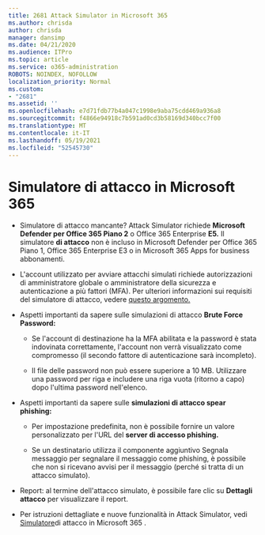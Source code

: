 ```yaml
---
title: 2681 Attack Simulator in Microsoft 365
ms.author: chrisda
author: chrisda
manager: dansimp
ms.date: 04/21/2020
ms.audience: ITPro
ms.topic: article
ms.service: o365-administration
ROBOTS: NOINDEX, NOFOLLOW
localization_priority: Normal
ms.custom:
- "2681"
ms.assetid: ''
ms.openlocfilehash: e7d71fdb77b4a047c1998e9aba75cdd469a936a8
ms.sourcegitcommit: f4866e94918c7b591ad0cd3b58169d340bcc7f00
ms.translationtype: MT
ms.contentlocale: it-IT
ms.lasthandoff: 05/19/2021
ms.locfileid: "52545730"
---
```

# <a name="attack-simulator-in-microsoft-365"></a>Simulatore di attacco in Microsoft 365

- Simulatore di attacco mancante? Attack Simulator richiede **Microsoft Defender per Office 365 Piano 2** o Office 365 Enterprise **E5.** Il simulatore **di attacco** non è incluso in Microsoft Defender per Office 365 Piano 1, Office 365 Enterprise E3 o in Microsoft 365 Apps for business abbonamenti.

- L'account utilizzato per avviare attacchi simulati richiede autorizzazioni di amministratore globale o amministratore della sicurezza e autenticazione a più fattori (MFA). Per ulteriori informazioni sui requisiti del simulatore di attacco, vedere [questo argomento.](/microsoft-365/security/office-365-security/attack-simulator)

- Aspetti importanti da sapere sulle simulazioni di attacco **Brute Force Password:**

  - Se l'account di destinazione ha la MFA abilitata e la password è stata indovinata correttamente, l'account non verrà visualizzato come compromesso (il secondo fattore di autenticazione sarà incompleto).

  - Il file delle password non può essere superiore a 10 MB. Utilizzare una password per riga e includere una riga vuota (ritorno a capo) dopo l'ultima password nell'elenco.

- Aspetti importanti da sapere sulle **simulazioni di attacco spear phishing:**

  - Per impostazione predefinita, non è possibile fornire un valore personalizzato per l'URL del **server di accesso phishing.**

  - Se un destinatario utilizza il componente aggiuntivo Segnala messaggio per segnalare il messaggio come phishing, è possibile che non si ricevano avvisi per il messaggio (perché si tratta di un attacco simulato). [](/microsoft-365/security/office-365-security/enable-the-report-message-add-in)

- Report: al termine dell'attacco simulato, è possibile fare clic su **Dettagli attacco** per visualizzare il report.

- Per istruzioni dettagliate e nuove funzionalità in Attack Simulator, vedi [Simulatore](/microsoft-365/security/office-365-security/attack-simulator)di attacco in Microsoft 365 .
